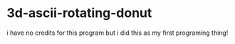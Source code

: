 # 3d-ascii-rotating-donut
i have no credits for this program but i did this as my first programing thing!
